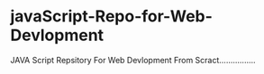 # javaScript-Repo-for-Web-Devlopment
JAVA Script Repsitory For Web Devlopment From Scract................
